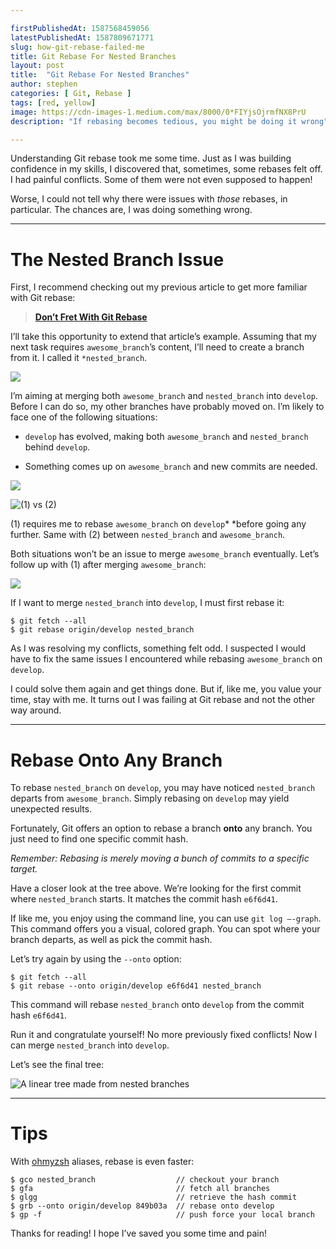 ```yaml
---

firstPublishedAt: 1587568459056
latestPublishedAt: 1587809671771
slug: how-git-rebase-failed-me
title: Git Rebase For Nested Branches
layout: post
title:  "Git Rebase For Nested Branches"
author: stephen
categories: [ Git, Rebase ]
tags: [red, yellow]
image: https://cdn-images-1.medium.com/max/8000/0*FIYjsOjrmfNX8PrU
description: "If rebasing becomes tedious, you might be doing it wrong"

---
```


Understanding Git rebase took me some time. Just as I was building confidence in my skills, I discovered that, sometimes, some rebases felt off. I had painful conflicts. Some of them were not even supposed to happen!

Worse, I could not tell why there were issues with *those* rebases, in particular. The chances are, I was doing something wrong.

---

# The Nested Branch Issue

First, I recommend checking out my previous article to get more familiar with Git rebase:

> [**Don’t Fret With Git Rebase**](https://medium.com/better-programming/dont-fret-with-git-rebase-75fe3ed5ca8f)
>
> <small></small>

I’ll take this opportunity to extend that article’s example. Assuming that my next task requires `awesome_branch`’s content, I’ll need to create a branch from it. I called it `*nested_branch`.

![](https://cdn-images-1.medium.com/max/1540/1*x0_jJ5H_ZszltDuJEhKxEA.png)

I’m aiming at merging both `awesome_branch` and `nested_branch` into `develop`. Before I can do so, my other branches have probably moved on. I’m likely to face one of the following situations:

- `develop` has evolved, making both `awesome_branch` and `nested_branch` behind `develop`.

- Something comes up on `awesome_branch` and new commits are needed.

![](https://cdn-images-1.medium.com/max/1596/1*Dt69Q_HW5DL0dYvHh9PneQ.png)

![(1) vs (2)](https://cdn-images-1.medium.com/max/1632/1*owNQ9K0akAN2kOVsKZZHOw.png)

(1) requires me to rebase `awesome_branch` on `develop`\* \*before going any further. Same with (2) between `nested_branch` and `awesome_branch`.

Both situations won’t be an issue to merge `awesome_branch` eventually. Let’s follow up with (1) after merging `awesome_branch`:

![](https://cdn-images-1.medium.com/max/1712/1*a1-mRVtaIsLxFIctxGmkXQ.png)

If I want to merge `nested_branch` into `develop`, I must first rebase it:

```
$ git fetch --all
$ git rebase origin/develop nested_branch
```

As I was resolving my conflicts, something felt odd. I suspected I would have to fix the same issues I encountered while rebasing `awesome_branch` on `develop`.

I could solve them again and get things done. But if, like me, you value your time, stay with me. It turns out I was failing at Git rebase and not the other way around.

---

# Rebase Onto Any Branch

To rebase `nested_branch` on `develop`, you may have noticed `nested_branch` departs from `awesome_branch`. Simply rebasing on `develop` may yield unexpected results.

Fortunately, Git offers an option to rebase a branch **onto** any branch. You just need to find one specific commit hash.

_Remember: Rebasing is merely moving a bunch of commits to a specific target._

Have a closer look at the tree above. We’re looking for the first commit where `nested_branch` starts. It matches the commit hash `e6f6d41`.

If like me, you enjoy using the command line, you can use `git log —-graph`. This command offers you a visual, colored graph. You can spot where your branch departs, as well as pick the commit hash.

Let’s try again by using the `--onto` option:

```
$ git fetch --all
$ git rebase --onto origin/develop e6f6d41 nested_branch
```

This command will rebase `nested_branch` onto `develop` from the commit hash `e6f6d41`.

Run it and congratulate yourself! No more previously fixed conflicts! Now I can merge `nested_branch` into `develop`.

Let’s see the final tree:

![A linear tree made from nested branches](https://cdn-images-1.medium.com/max/1636/1*SkN8Fo4ZKuQyurJNhsuwRQ.png)

---

# Tips

With [ohmyzsh](https://github.com/ohmyzsh/ohmyzsh/wiki/Cheatsheet) aliases, rebase is even faster:

```
$ gco nested_branch                  // checkout your branch
$ gfa                                // fetch all branches
$ glgg                               // retrieve the hash commit
$ grb --onto origin/develop 849b03a  // rebase onto develop
$ gp -f                              // push force your local branch
```

Thanks for reading! I hope I’ve saved you some time and pain!
